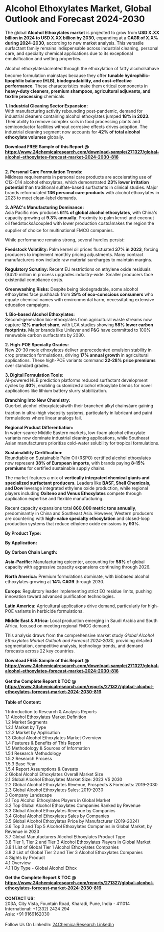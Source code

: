 <h1>Alcohol Ethoxylates Market, Global Outlook and Forecast 2024-2030</h1><p>The global <strong>Alcohol Ethoxylates market</strong> is projected to grow from <strong>USD X.XX billion in 2024 to USD X.XX billion by 2030</strong>, expanding at a <strong>CAGR of X.X% during 2024-2030</strong>, according to new market analysis. This versatile surfactant family remains indispensable across industrial cleaning, personal care, and specialty chemical applications due to its exceptional emulsification and wetting properties.</p><p>Alcohol ethoxylatesâcreated through the ethoxylation of fatty alcoholsâhave become formulation mainstays because they offer <strong>tunable hydrophilic-lipophilic balance (HLB), biodegradability, and cost-effective performance</strong>. These characteristics make them critical components in <strong>heavy-duty cleaners, premium shampoos, agricultural adjuvants, and textile processing</strong> chemicals.</p><p><strong>1. Industrial Cleaning Sector Expansion:</strong><br>
With manufacturing activity rebounding post-pandemic, demand for industrial cleaners containing alcohol ethoxylates jumped <strong>18% in 2023</strong>. Their ability to remove complex soils in food processing plants and semiconductor facilities without corrosive effects drives adoption. The industrial cleaning segment now accounts for <strong>42% of total alcohol ethoxylate volumes</strong> globally.</p><div><b>Download FREE Sample of this Report @ 
            <a href="https://www.24chemicalresearch.com/download-sample/271327/global-alcohol-ethoxylates-forecast-market-2024-2030-816">
            https://www.24chemicalresearch.com/download-sample/271327/global-alcohol-ethoxylates-forecast-market-2024-2030-816</a></b></div><br><p><strong>2. Personal Care Formulation Trends:</strong><br>
Mildness requirements in personal care products are accelerating use of C12-C14 alcohol ethoxylates, which demonstrated <strong>23% lower irritation potential</strong> than traditional sulfate-based surfactants in clinical studies. Major brands reformulated <strong>136 personal care products</strong> with alcohol ethoxylates in 2023 to meet clean-label demands.</p><p><strong>3. APAC's Manufacturing Dominance:</strong><br>
Asia Pacific now produces <strong>61% of global alcohol ethoxylates</strong>, with China's capacity growing at <strong>9.3% annually</strong>. Proximity to palm kernel and coconut oil feedstocksâcoupled with lower production costsâmakes the region the supplier of choice for multinational FMCG companies.</p><p>While performance remains strong, several hurdles persist:</p><p><strong>Feedstock Volatility:</strong> Palm kernel oil prices fluctuated <strong>37% in 2023</strong>, forcing producers to implement monthly pricing adjustments. Many contract manufacturers now include raw material surcharges to maintain margins.</p><p><strong>Regulatory Scrutiny:</strong> Recent EU restrictions on ethylene oxide residuals ($420 million in process upgrades industry-wide. Smaller producers face existential compliance costs.</p><p><strong>Greenwashing Risks:</strong> Despite being biodegradable, some alcohol ethoxylates face pushback from <strong>29% of eco-conscious consumers</strong> who equate chemical names with environmental harm, necessitating extensive education campaigns.</p><p><strong>1. Bio-based Alcohol Ethoxylates:</strong><br>
Second-generation bio-ethoxylates from agricultural waste streams now capture <strong>12% market share</strong>, with LCA studies showing <strong>58% lower carbon footprints</strong>. Major brands like Unilever and P&amp;G have committed to 100% renewable carbon surfactants by 2030.</p><p><strong>2. High-POE Specialty Grades:</strong><br>
New 20-30 mole ethoxylates deliver unprecedented emulsion stability in crop protection formulations, driving <strong>17% annual growth</strong> in agricultural applications. These high-POE variants command <strong>22-28% price premiums</strong> over standard grades.</p><p><strong>3. Digital Formulation Tools:</strong><br>
AI-powered HLB prediction platforms reduced surfactant development cycles by <strong>40%</strong>, enabling customized alcohol ethoxylate blends for novel applications like lithium battery slurry stabilization.</p><p><strong>Branching Into New Chemistry:</strong><br>
    Guerbet alcohol ethoxylatesâwith their branched alkyl chainsâare gaining traction in ultra-high viscosity systems, particularly in lubricant and paint formulations where linear analogs fail.</p><p><strong>Regional Product Differentiation:</strong><br>
    In water-scarce Middle Eastern markets, low-foam alcohol ethoxylate variants now dominate industrial cleaning applications, while Southeast Asian manufacturers prioritize cold-water solubility for tropical formulations.</p><p><strong>Sustainability Certification:</strong><br>
    Roundtable on Sustainable Palm Oil (RSPO) certified alcohol ethoxylates now represent <strong>38% of European imports</strong>, with brands paying <strong>8-15% premiums</strong> for certified sustainable supply chains.</p><p>The market features a mix of <strong>vertically integrated chemical giants and specialized surfactant producers</strong>. Leaders like <strong>BASF, Shell Chemicals, and Dow</strong> leverage integrated ethylene oxide production, while regional players including <strong>Oxiteno and Venus Ethoxylates</strong> compete through application expertise and flexible manufacturing.</p><p>Recent capacity expansions total <strong>860,000 metric tons annually</strong>, predominantly in China and Southeast Asia. However, Western producers are countering with <strong>high-value specialty ethoxylation</strong> and closed-loop production systems that reduce ethylene oxide emissions by <strong>93%</strong>.</p><p><strong>By Product Type:</strong></p><p><strong>By Application:</strong></p><p><strong>By Carbon Chain Length:</strong></p><p><strong>Asia-Pacific:</strong> Manufacturing epicenter, accounting for <strong>58%</strong> of global capacity with aggressive capacity expansions continuing through 2026.</p><p><strong>North America:</strong> Premium formulations dominate, with biobased alcohol ethoxylates growing at <strong>14% CAGR</strong> through 2030.</p><p><strong>Europe:</strong> Regulatory leader implementing strict EO residue limits, pushing innovation toward advanced purification technologies.</p><p><strong>Latin America:</strong> Agricultural applications drive demand, particularly for high-POE variants in herbicide formulations.</p><p><strong>Middle East &amp; Africa:</strong> Local production emerging in Saudi Arabia and South Africa, focused on meeting regional FMCG demand.</p><p>This analysis draws from the comprehensive market study <em>Global Alcohol Ethoxylates Market Outlook and Forecast 2024-2030</em>, providing detailed segmentation, competitive analysis, technology trends, and demand forecasts across 22 key countries.</p><div><b>Download FREE Sample of this Report @ 
            <a href="https://www.24chemicalresearch.com/download-sample/271327/global-alcohol-ethoxylates-forecast-market-2024-2030-816">
            https://www.24chemicalresearch.com/download-sample/271327/global-alcohol-ethoxylates-forecast-market-2024-2030-816</a></b></div><br><div><b>Get the Complete Report & TOC @ 
            <a href="https://www.24chemicalresearch.com/reports/271327/global-alcohol-ethoxylates-forecast-market-2024-2030-816">
            https://www.24chemicalresearch.com/reports/271327/global-alcohol-ethoxylates-forecast-market-2024-2030-816</a></b></div><br>
            <b>Table of Content:</b><p>1 Introduction to Research & Analysis Reports<br />
    1.1 Alcohol Ethoxylates Market Definition<br />
    1.2 Market Segments<br />
        1.2.1 Market by Type<br />
        1.2.2 Market by Application<br />
    1.3 Global Alcohol Ethoxylates Market Overview<br />
    1.4 Features & Benefits of This Report<br />
    1.5 Methodology & Sources of Information<br />
        1.5.1 Research Methodology<br />
        1.5.2 Research Process<br />
        1.5.3 Base Year<br />
        1.5.4 Report Assumptions & Caveats<br />
2 Global Alcohol Ethoxylates Overall Market Size<br />
    2.1 Global Alcohol Ethoxylates Market Size: 2023 VS 2030<br />
    2.2 Global Alcohol Ethoxylates Revenue, Prospects & Forecasts: 2019-2030<br />
    2.3 Global Alcohol Ethoxylates Sales: 2019-2030<br />
3 Company Landscape<br />
    3.1 Top Alcohol Ethoxylates Players in Global Market<br />
    3.2 Top Global Alcohol Ethoxylates Companies Ranked by Revenue<br />
    3.3 Global Alcohol Ethoxylates Revenue by Companies<br />
    3.4 Global Alcohol Ethoxylates Sales by Companies<br />
    3.5 Global Alcohol Ethoxylates Price by Manufacturer (2019-2024)<br />
    3.6 Top 3 and Top 5 Alcohol Ethoxylates Companies in Global Market, by Revenue in 2023<br />
    3.7 Global Manufacturers Alcohol Ethoxylates Product Type<br />
    3.8 Tier 1, Tier 2 and Tier 3 Alcohol Ethoxylates Players in Global Market<br />
        3.8.1 List of Global Tier 1 Alcohol Ethoxylates Companies<br />
        3.8.2 List of Global Tier 2 and Tier 3 Alcohol Ethoxylates Companies<br />
4 Sights by Product<br />
    4.1 Overview<br />
        4.1.1 By Type - Global Alcohol Ethox</p><div><b>Get the Complete Report & TOC @ 
            <a href="https://www.24chemicalresearch.com/reports/271327/global-alcohol-ethoxylates-forecast-market-2024-2030-816">
            https://www.24chemicalresearch.com/reports/271327/global-alcohol-ethoxylates-forecast-market-2024-2030-816</a></b></div><br><b>CONTACT US:</b><br>
            203A, City Vista, Fountain Road, Kharadi, Pune, India - 411014<br>
            International: +1(332) 2424 294<br>
            Asia: +91 9169162030 <br><br>
            Follow Us On LinkedIn: <a href="https://www.linkedin.com/company/24chemicalresearch/">24ChemicalResearch LinkedIn</a>